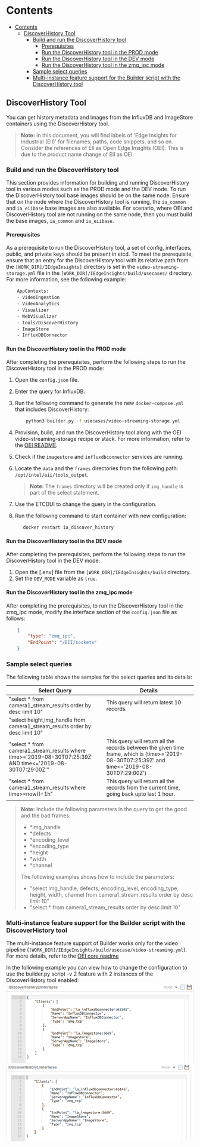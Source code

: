 # Contents

- [Contents](#contents)
  - [DiscoverHistory Tool](#discoverhistory-tool)
    - [Build and run the DiscoverHistory tool](#build-and-run-the-discoverhistory-tool)
      - [Prerequisites](#prerequisites)
      - [Run the DiscoverHistory tool in the PROD mode](#run-the-discoverhistory-tool-in-the-prod-mode)
      - [Run the DiscoverHistory tool in the DEV mode](#run-the-discoverhistory-tool-in-the-dev-mode)
      - [Run the DiscoverHistory tool in the zmq_ipc mode](#run-the-discoverhistory-tool-in-the-zmq_ipc-mode)
    - [Sample select queries](#sample-select-queries)
    - [Multi-instance feature support for the Builder script with the DiscoverHistory tool](#multi-instance-feature-support-for-the-builder-script-with-the-discoverhistory-tool)

## DiscoverHistory Tool

You can get history metadata and images from the InfluxDB and ImageStore containers using the DiscoverHistory tool.

>**Note:** In this document, you will find labels of 'Edge Insights for Industrial (EII)' for filenames, paths, code snippets, and so on. Consider the references of EII as Open Edge Insights (OEI). This is due to the product name change of EII as OEI.

### Build and run the DiscoverHistory tool

This section provides information for building and running DiscoverHistory tool in various modes such as the PROD mode and the DEV mode. To run the DiscoverHistory tool base images should be on the same node. Ensure that on the node where the DiscoverHistory tool is running, the `ia_common` and `ia_eiibase` base images are also available. For scenario, where OEI and DiscoverHistory tool are not running on the same node, then you must build the base images, `ia_common` and `ia_eiibase`.

#### Prerequisites

As a prerequisite to run the DiscoverHistory tool, a set of config, interfaces, public, and private keys should be present in etcd. To meet the prerequisite, ensure that an entry for the DiscoverHistory tool with its relative path from the `[WORK_DIR]/IEdgeInsights]` directory is set in the `video-streaming-storage.yml` file in the `[WORK_DIR]/IEdgeInsights/build/usecases/` directory. For more information, see the following example:

```sh
    AppContexts:
    - VideoIngestion
    - VideoAnalytics
    - Visualizer
    - WebVisualizer
    - tools/DiscoverHistory
    - ImageStore
    - InfluxDBConnector
```

#### Run the DiscoverHistory tool in the PROD mode

After completing the prerequisites, perform the following steps to run the DiscoverHistory tool in the PROD mode:

 1. Open the `config.json` file.
 2. Enter the query for InfluxDB.
 3. Run the following command to generate the new `docker-compose.yml` that includes DiscoverHistory:

    ```sh
        python3 builder.py -f usecases/video-streaming-storage.yml
    ```

 4. Provision, build, and run the DiscoverHistory tool along with the OEI video-streaming-storage recipe or stack. For more information, refer to the [OEI README](https://github.com/open-edge-insights/eii-core/blob/master/README.md).
 5. Check if the `imagestore` and `influxdbconnector` services are running.
 6. Locate the `data` and the `frames` directories from the following path:
  `/opt/intel/eii/tools_output`.
    >**Note:** The `frames` directory will be created only if `img_handle` is part of the select statement.
 7. Use the ETCDUI to change the query in the configuration.
 8. Run the following command to start container with new configuration:

    ```sh
       docker restart ia_discover_history
    ```

#### Run the DiscoverHistory tool in the DEV mode

After completing the prerequisites, perform the following steps to run the DiscoverHistory tool in the DEV mode:

 1. Open the [.env] file from the `[WORK_DIR]/IEdgeInsights/build` directory.
 2. Set the `DEV_MODE` variable as `true`.

#### Run the DiscoverHistory tool in the zmq_ipc mode

After completing the prerequisites, to run the DiscoverHistory tool in the zmq_ipc mode, modify the interface section of the `config.json` file as follows:

```json
    {
        "type": "zmq_ipc",
        "EndPoint": "/EII/sockets"
    }
```

### Sample select queries

The following table shows the samples for the select queries and its details:

| Select Query      | Details      |
|  ---  |  ---  |
| "select * from camera1_stream_results order by desc limit 10"      | This query will return latest 10 records.      |
| "select height,img_handle from camera1_stream_results order by desc limit 10"      |       |
| "select * from camera1_stream_results where time>='2019-08-30T07:25:39Z' AND time<='2019-08-30T07:29:00Z'"      | This query will return all the records between the given time frame, which is (time>='2019-08-30T07:25:39Z' and time<='2019-08-30T07:29:00Z')      |
| "select * from camera1_stream_results where time>=now()-1h"      | This query will return all the records from the current time, going back upto last 1 hour.      |
|       |       |

>**Note:**
> Include the following parameters in the query to get the good and the bad frames:
>
> - *img_handle
> - *defects
> - *encoding_level
> - *encoding_type
> - *height
> - *width
> - *channel
>
> The following examples shows how to include the parameters:
>
> - "select img_handle, defects, encoding_level, encoding_type, height, width, channel from camera1_stream_results order by desc limit 10"
> - "select * from camera1_stream_results order by desc limit 10"

### Multi-instance feature support for the Builder script with the DiscoverHistory tool

The multi-instance feature support of Builder works only for the video pipeline (`[WORK_DIR]/IEdgeInsights/build/usecase/video-streaming.yml`). For more details, refer to the [OEI core readme](https://github.com/open-edge-insights/eii-core/blob/master/README.md#running-builder-to-generate-multi-instance-configs)

In the following example you can view how to change the configuration to use the builder.py script -v 2 feature with 2 instances of the DiscoverHistory tool enabled:
![DiscoverHistory instance 1 interfaces](img/discoverHistoryTool-conf-change1.png)
![DiscoverHistory instance 2 interfaces](img/discoverHistoryTool-conf-change2.png)
